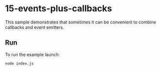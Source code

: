 # 15-events-plus-callbacks

This sample demonstrates that sometimes it can be convenient to combine
callbacks and event emitters.

## Run

To run the example launch:

```bash
node index.js
```
